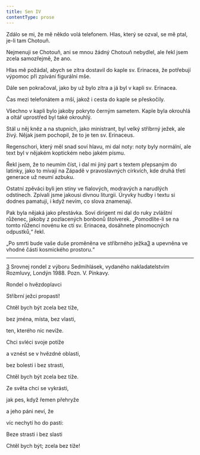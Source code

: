 ```yaml
---
title: Sen IV
contentType: prose
---
```


  

Zdálo se mi, že mě někdo volá telefonem. Hlas, který se ozval, se mě ptal, je-li tam Chotouň.

Nejmenuji se Chotouň, ani se mnou žádný Chotouň nebydlel, ale řekl jsem zcela samozřejmě, že ano.

Hlas mě požádal, abych se zítra dostavil do kaple sv. Eri­nacea, že potřebují výpomoc při zpívání figurální mše.

Dále sen pokračoval, jako by už bylo zítra a já byl v kapli sv. Erinacea.

Čas mezi telefonátem a mší, jakož i cesta do kaple se přeskočily.

Všechno v kapli bylo jakoby pokryto černým sametem. Kaple byla okrouhlá a oltář uprostřed byl také okrouhlý.

Stál u něj kněz a na stupních, jako ministrant, byl velký stříbrný ježek, ale živý. Nějak jsem pochopil, že to je ten sv. Erinaceus.

Regenschori, který měl snad soví hlavu, mi dal noty: noty byly normální, ale text byl v nějakém koptickém nebo jakém písmu.

Řekl jsem, že to neumím číst, i dal mi jiný part s textem přepsaným do latinky, jako to mívají na Západě v pravo­slavných církvích, kde druhá třetí generace už neumí azbuku.

Ostatní zpěváci byli jen stíny ve fialových, modravých a narudlých odstínech. Zpívali jsme jakousi divnou liturgii. Úryvky hudby i textu si dodnes pamatuji, i když nevím, co slova znamenají.

Pak byla nějaká jako přestávka. Soví dirigent mi dal do ruky zvláštní růženec, jakoby z pozlacených bonbonů štolverek. „Pomodlíte-li se na tomto růženci novénu ke cti sv. Erinacea, dosáhnete plnomocných odpustků,“ řekl.

„Po smrti bude vaše duše proměněna ve stříbrného ježka[3](./resources/undefined) a upevněna ve vhodné části kosmického prostoru.“

* * *

[3](./resources/undefined) Srovnej rondel z výboru Sedmihlásek, vydaného nakladatelstvím Rozmluvy, Londýn 1988. Pozn. V. Pinkavy.

Rondel o hvězdoplavci

Stříbrní ježci propastí!

Chtěl bych být zcela bez tíže,

bez jména, místa, bez vlasti,

ten, kterého nic nevíže.

Chci svléci svoje potíže

a vznést se v hvězdné oblasti,

bez bolesti i bez strasti,

Chtěl bych být zcela bez tíže.

Ze světa chci se vykrásti,

jak pes, když řemen přehryže

a jeho páni neví, že

víc nechytí ho do pasti:

Beze strasti i bez slasti

Chtěl bych být; zcela bez tíže!
